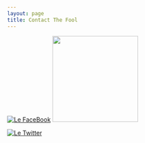 ```yaml
---
layout: page
title: Contact The Fool
---
```


 [![Le FaceBook](https://facebookbrand.com/wp-content/themes/fb-branding/prj-fb-branding/assets/images/fb-art.png)](https://www.facebook.com/profile.php?id=100001231718401)
<img src="https://facebookbrand.com/wp-content/themes/fb-branding/prj-fb-branding/assets/images/fb-art.png" width="200" height="200" />

[![Le Twitter](https://image.freepik.com/free-icon/twitter-logo_318-40459.jpg )](https://twitter.com/wtfjoze)
